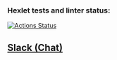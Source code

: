 ### Hexlet tests and linter status:
[![Actions Status](https://github.com/DrannikovVladimir/frontend-project-lvl4/workflows/hexlet-check/badge.svg)](https://github.com/DrannikovVladimir/frontend-project-lvl4/actions)
   
## [Slack (Chat)](https://fierce-everglades-19304.herokuapp.com/)   
